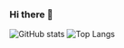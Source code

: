 ### Hi there 👋

<!--
**Ninroot-Eater/Ninroot-Eater** is a ✨ _special_ ✨ repository because its `README.md` (this file) appears on your GitHub profile.

Here are some ideas to get you started:

- 🔭 I’m currently working on ...
- 🌱 I’m currently learning ...
- 👯 I’m looking to collaborate on ...
- 🤔 I’m looking for help with ...
- 💬 Ask me about ...
- 📫 How to reach me: ...
- 😄 Pronouns: ...
- ⚡ Fun fact: ...
-->

![GitHub stats](https://github-readme-stats.vercel.app/api?username=Ninroot-Eater&show_icons=true&theme=tokyonight)
![Top Langs](https://github-readme-stats.vercel.app/api/top-langs/?username=Ninroot-Eater&theme=tokyonight)
